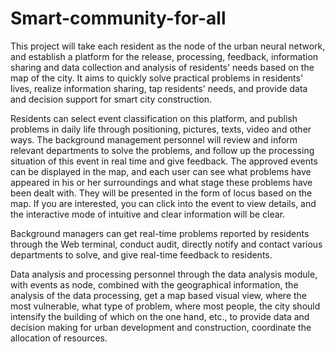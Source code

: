 # Smart-community-for-all
This project will take each resident as the node of the urban neural network, and establish a platform for the release, processing, feedback, information sharing and data collection and analysis of residents' needs based on the map of the city. It aims to quickly solve practical problems in residents' lives, realize information sharing, tap residents' needs, and provide data and decision support for smart city construction.

Residents can select event classification on this platform, and publish problems in daily life through positioning, pictures, texts, video and other ways. The background management personnel will review and inform relevant departments to solve the problems, and follow up the processing situation of this event in real time and give feedback. The approved events can be displayed in the map, and each user can see what problems have appeared in his or her surroundings and what stage these problems have been dealt with. They will be presented in the form of locus based on the map. If you are interested, you can click into the event to view details, and the interactive mode of intuitive and clear information will be clear.

Background managers can get real-time problems reported by residents through the Web terminal, conduct audit, directly notify and contact various departments to solve, and give real-time feedback to residents.

Data analysis and processing personnel through the data analysis module, with events as node, combined with the geographical information, the analysis of the data processing, get a map based visual view, where the most vulnerable, what type of problem, where most people, the city should intensify the building of which on the one hand, etc., to provide data and decision making for urban development and construction, coordinate the allocation of resources.

